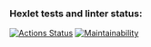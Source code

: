 ### Hexlet tests and linter status:
[![Actions Status](https://github.com/SaltyFingers/python-project-lvl2/workflows/hexlet-check/badge.svg)](https://github.com/SaltyFingers/python-project-lvl2/actions)
[![Maintainability](https://api.codeclimate.com/v1/badges/bc4768616c2143e6fa4a/maintainability)](https://codeclimate.com/github/SaltyFingers/python-project-lvl2/maintainability)
